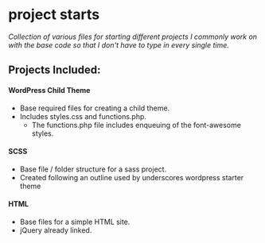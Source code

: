 # project starts

*Collection of various files for starting different projects I commonly work on with the base code so that I don't have to type in every single time.*

## Projects Included:

#### WordPress Child Theme
* Base required files for creating a child theme. 
* Includes styles.css and functions.php. 
    * The functions.php file includes enqueuing of the font-awesome styles.

#### SCSS
* Base file / folder structure for a sass project.
* Created following an outline used by underscores wordpress starter theme

#### HTML
* Base files for a simple HTML site.
* jQuery already linked.